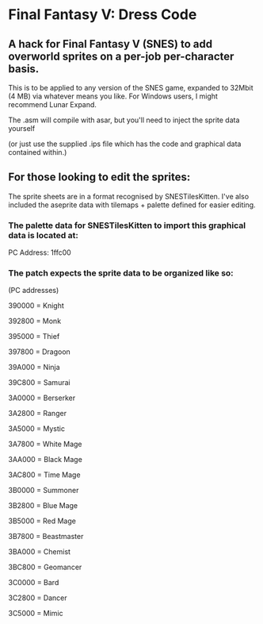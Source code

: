 # Final Fantasy V: Dress Code
## A hack for Final Fantasy V (SNES) to add overworld sprites on a per-job per-character basis.

This is to be applied to any version of the SNES game, expanded to 32Mbit (4 MB) via whatever means you like.
For Windows users, I might recommend Lunar Expand.

The .asm will compile with asar, but you'll need to inject the sprite data yourself 

(or just use the supplied .ips file which has the code and graphical data contained within.)

## For those looking to edit the sprites: 
The sprite sheets are in a format recognised by SNESTilesKitten. 
I've also included the aseprite data with tilemaps + palette defined for easier editing.

### The palette data for SNESTilesKitten to import this graphical data is located at:
PC Address: 1ffc00

### The patch expects the sprite data to be organized like so:
(PC addresses)

390000 = Knight

392800 = Monk

395000 = Thief

397800 = Dragoon

39A000 = Ninja

39C800 = Samurai


3A0000 = Berserker

3A2800 = Ranger

3A5000 = Mystic

3A7800 = White Mage

3AA000 = Black Mage

3AC800 = Time Mage


3B0000 = Summoner

3B2800 = Blue Mage

3B5000 = Red Mage

3B7800 = Beastmaster

3BA000 = Chemist

3BC800 = Geomancer


3C0000 = Bard

3C2800 = Dancer

3C5000 = Mimic
